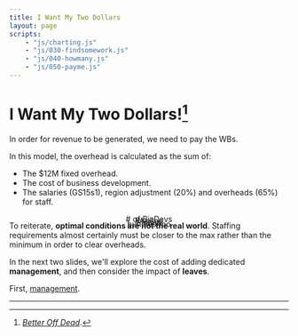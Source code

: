 ```yaml
---
title: I Want My Two Dollars
layout: page
scripts:
    - "js/charting.js"
    - "js/030-findsomework.js"
    - "js/040-howmany.js"
    - "js/050-payme.js"
---
```


# I Want My Two Dollars![^twodollars]

In order for revenue to be generated, we need to pay the WBs.

In this model, the overhead is calculated as the sum of:

* The $12M fixed overhead.
* The cost of business development.
* The salaries (GS15s1), region adjustment (20%) and overheads (65%) for staff.

<div class="grid-container">
    <div class="grid-row">
        <div class="grid-col-12">
            <p id="message" style="text-align: center"></p>
        </div>
    </div>
    <div class="grid-row">
        <div class="grid-col-3" style="position: relative;">
            <p style="text-align: center"># of BizDevs</p>
            <div><div id="slider-bizdevs" style="margin-top: -2em;"></div></div>
        </div>
        <div class="grid-col-3">
            <p style="text-align: center">PAs/mo</p>
            <div><div class="centerblock" id="slider-pas" style="margin-top: -2em;"></div></div>
        </div>
        <div class="grid-col-3">
            <p style="text-align: center">EIs/mo</p>
            <div><div class="centerblock" id="slider-eis" style="margin-top: -2em;"></div></div>
        </div>
        <div class="grid-col-3">
            <p style="text-align: center">bundles/mo</p>
            <div><div class="centerblock" id="slider-bundles" style="margin-top: -2em;"></div></div>
        </div>
    </div>
    <div class="grid-row">
        <div class="grid-col-6">
            <canvas id="thechart"></canvas>
        </div>        
        <div class="grid-col-6">
            <canvas id="workerchart"></canvas>
        </div>
    </div>
</div>

To reiterate, **optimal conditions are not the real world**. Staffing requirements almost certainly must be closer to the max rather than the minimum in order to clear overheads.

In the next two slides, we'll explore the cost of adding dedicated **management**, and then consider the impact of **leaves**.

First, [management](060-wranglers.html).

<hr>

[^twodollars]: *[Better Off Dead](https://youtu.be/6z9Cg46Nktw?t=173)*.